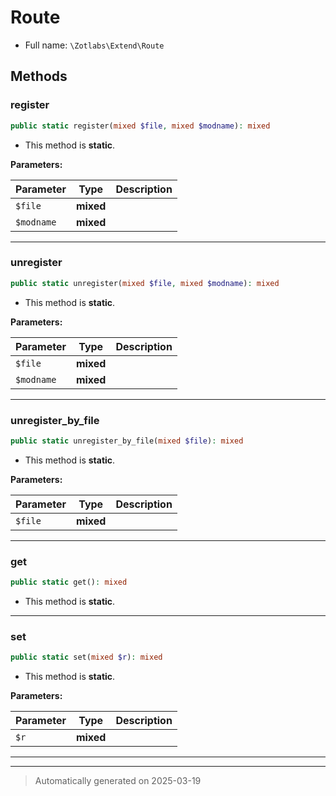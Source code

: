 
# Route





* Full name: `\Zotlabs\Extend\Route`




## Methods


### register



```php
public static register(mixed $file, mixed $modname): mixed
```



* This method is **static**.




**Parameters:**

| Parameter | Type | Description |
|-----------|------|-------------|
| `$file` | **mixed** |  |
| `$modname` | **mixed** |  |





***

### unregister



```php
public static unregister(mixed $file, mixed $modname): mixed
```



* This method is **static**.




**Parameters:**

| Parameter | Type | Description |
|-----------|------|-------------|
| `$file` | **mixed** |  |
| `$modname` | **mixed** |  |





***

### unregister_by_file



```php
public static unregister_by_file(mixed $file): mixed
```



* This method is **static**.




**Parameters:**

| Parameter | Type | Description |
|-----------|------|-------------|
| `$file` | **mixed** |  |





***

### get



```php
public static get(): mixed
```



* This method is **static**.








***

### set



```php
public static set(mixed $r): mixed
```



* This method is **static**.




**Parameters:**

| Parameter | Type | Description |
|-----------|------|-------------|
| `$r` | **mixed** |  |





***


***
> Automatically generated on 2025-03-19
